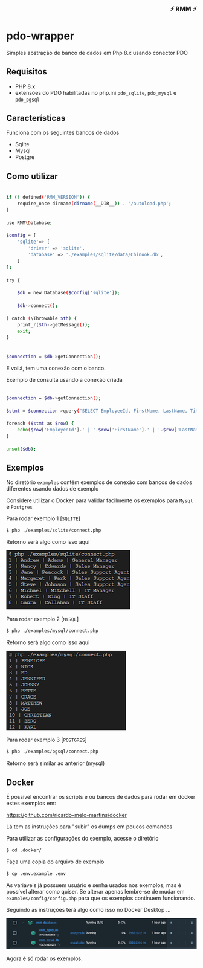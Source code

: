 
<div align="right">

### ⚡ RMM ⚡

</div>

# pdo-wrapper

Simples abstração de banco de dados em Php 8.x usando conector PDO

## Requisitos

- PHP 8.x
- extensões do PDO habilitadas no php.ini `pdo_sqlite`, `pdo_mysql` e `pdo_pgsql`  

## Características

Funciona com os seguintes bancos de dados

- Sqlite
- Mysql
- Postgre

## Como utilizar

```bash

if (! defined('RMM_VERSION')) {
    require_once dirname(dirname(__DIR__)) . '/autoload.php';
}

use RMM\Database;

$config = [
    'sqlite'=> [
        'driver' => 'sqlite',
        'database' => './examples/sqlite/data/Chinook.db',
    ]
];

try {

    $db = new Database($config['sqlite']);

    $db->connect();

} catch (\Throwable $th) {
    print_r($th->getMessage());
    exit;
}


$connection = $db->getConnection();

```

E voilá, tem uma conexão com o banco.

Exemplo de consulta usando a conexão criada

```bash

$connection = $db->getConnection();

$stmt = $connection->query("SELECT EmployeeId, FirstName, LastName, Title FROM Employee");

foreach ($stmt as $row) {
    echo($row['EmployeeId'].' | '.$row['FirstName'].' | '.$row['LastName'].' | '.$row['Title'] . PHP_EOL );
}

unset($db);

```


## Exemplos

No diretório `examples` contém exemplos de conexão com bancos de dados diferentes usando dados de exemplo

Considere utilizar o Docker para validar facilmente os exemplos para `Mysql` e `Postgres`

Para rodar exemplo 1 [`SQLITE`]

``` bash
$ php ./examples/sqlite/connect.php
```

Retorno será algo como isso aqui

![Exemplo 1](docs/example1.png)


Para rodar exemplo 2 [`MYSQL`]

``` bash
$ php ./examples/mysql/connect.php
```

Retorno será algo como isso aqui

![Exemplo 2](docs/example2.png)

Para rodar exemplo 3 [`POSTGRES`]

``` bash
$ php ./examples/pgsql/connect.php
```

Retorno será similar ao anterior (mysql)

## Docker

É possível encontrar os scripts e ou bancos de dados para rodar em docker estes exemplos em:

https://github.com/ricardo-melo-martins/docker

Lá tem as instruções para "subir" os dumps em poucos comandos

Para utilizar as configurações do exemplo, acesse o diretório

``` bash
$ cd .docker/
```

Faça uma copia do arquivo de exemplo

``` bash
$ cp .env.example .env
``` 

As variáveis já possuem usuário e senha usados nos exemplos, mas é possível alterar como quiser. Se alterar apenas lembre-se de mudar em `examples/config/config.php` para que os exemplos continuem funcionando. 


Seguindo as instruções terá algo como isso no Docker Desktop ...

![containers](docs/docker-containers.png)

Agora é só rodar os exemplos.